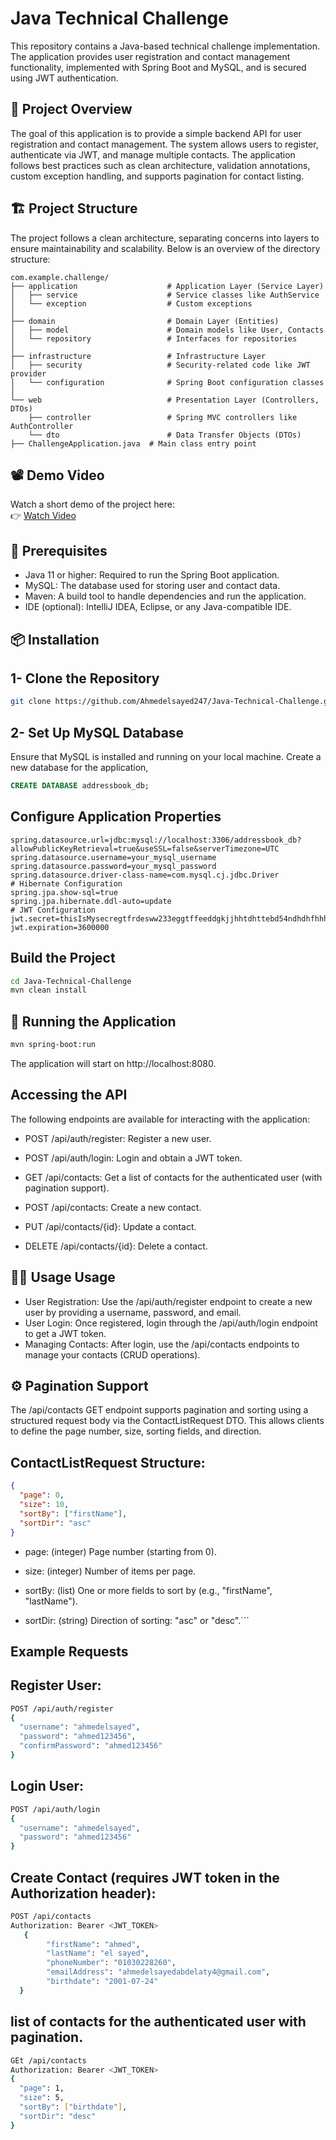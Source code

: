 # Java Technical Challenge

This repository contains a Java-based technical challenge implementation. The application provides user registration and contact management functionality, implemented with Spring Boot and MySQL, and is secured using JWT authentication.

## 📄 Project Overview

The goal of this application is to provide a simple backend API for user registration and contact management. The system allows users to register, authenticate via JWT, and manage multiple contacts. The application follows best practices such as clean architecture, validation annotations, custom exception handling, and supports pagination for contact listing.


## 🏗️ Project Structure
The project follows a clean architecture, separating concerns into layers to ensure maintainability and scalability. Below is an overview of the directory structure:
```plaintext
com.example.challenge/
├── application                    # Application Layer (Service Layer)
│   ├── service                    # Service classes like AuthService
│   └── exception                  # Custom exceptions
│
├── domain                         # Domain Layer (Entities)
│   ├── model                      # Domain models like User, Contacts
│   └── repository                 # Interfaces for repositories
│
├── infrastructure                 # Infrastructure Layer
│   ├── security                   # Security-related code like JWT provider
│   └── configuration              # Spring Boot configuration classes
│
└── web                            # Presentation Layer (Controllers, DTOs)
    ├── controller                 # Spring MVC controllers like AuthController
    └── dto                        # Data Transfer Objects (DTOs)
├── ChallengeApplication.java  # Main class entry point

```
## 📽️ Demo Video
Watch a short demo of the project here:  
👉 [Watch Video](https://drive.google.com/file/d/1l6LL7_1s3xlN8UxyQtMj4mwjbVxefAEV/view?usp=sharing)

## 📄 Prerequisites
- Java 11 or higher: Required to run the Spring Boot application.
- MySQL: The database used for storing user and contact data.
- Maven: A build tool to handle dependencies and run the application.
- IDE (optional): IntelliJ IDEA, Eclipse, or any Java-compatible IDE.

## 📦 Installation
## 1- Clone the Repository
```bash
git clone https://github.com/Ahmedelsayed247/Java-Technical-Challenge.git
```
## 2- Set Up MySQL Database
Ensure that MySQL is installed and running on your local machine. Create a new database for the application, 
```sql
CREATE DATABASE addressbook_db;
```

## Configure Application Properties
```propeties
spring.datasource.url=jdbc:mysql://localhost:3306/addressbook_db?allowPublicKeyRetrieval=true&useSSL=false&serverTimezone=UTC
spring.datasource.username=your_mysql_username
spring.datasource.password=your_mysql_password
spring.datasource.driver-class-name=com.mysql.cj.jdbc.Driver
# Hibernate Configuration
spring.jpa.show-sql=true
spring.jpa.hibernate.ddl-auto=update
# JWT Configuration
jwt.secret=thisIsMysecregtfrdesww233eggtffeeddgkjjhhtdhttebd54ndhdhfhhhshs8877465sbbdd
jwt.expiration=3600000 

```
## Build the Project
```bash
cd Java-Technical-Challenge
mvn clean install
```
## 🚀 Running the Application
```bash
mvn spring-boot:run
```
The application will start on http://localhost:8080.

## Accessing the API
The following endpoints are available for interacting with the application:
- POST /api/auth/register: Register a new user.

- POST /api/auth/login: Login and obtain a JWT token.

- GET /api/contacts: Get a list of contacts for the authenticated user (with pagination support).

- POST /api/contacts: Create a new contact.

- PUT /api/contacts/{id}: Update a contact.

- DELETE /api/contacts/{id}: Delete a contact.


## 🧑‍💻 Usage Usage
- User Registration: Use the /api/auth/register endpoint to create a new user by providing a username, password, and email.
- User Login: Once registered, login through the /api/auth/login endpoint to get a JWT token.
- Managing Contacts: After login, use the /api/contacts endpoints to manage your contacts (CRUD operations).

## ⚙️ Pagination Support
The /api/contacts GET endpoint supports pagination and sorting using a structured request body via the ContactListRequest DTO. This allows clients to define the page number, size, sorting fields, and direction.
## ContactListRequest Structure:
```json
{
  "page": 0,
  "size": 10,
  "sortBy": ["firstName"],
  "sortDir": "asc"
}
```
- page: (integer) Page number (starting from 0).

- size: (integer) Number of items per page.

- sortBy: (list) One or more fields to sort by (e.g., "firstName", "lastName").

- sortDir: (string) Direction of sorting: "asc" or "desc".```

## Example Requests
## Register User:
``` bash 
POST /api/auth/register
{
  "username": "ahmedelsayed",
  "password": "ahmed123456",
  "confirmPassword": "ahmed123456"
}
```
## Login User:
``` bash 
POST /api/auth/login
{
  "username": "ahmedelsayed",
  "password": "ahmed123456"
}
```

## Create Contact (requires JWT token in the Authorization header):
``` bash 
POST /api/contacts
Authorization: Bearer <JWT_TOKEN>
   {
        "firstName": "ahmed",
        "lastName": "el sayed",
        "phoneNumber": "01030228260",
        "emailAddress": "ahmedelsayedabdelaty4@gmail.com",
        "birthdate": "2001-07-24"
  }
```
## list of contacts for the authenticated user with pagination. 
``` bash 
GEt /api/contacts
Authorization: Bearer <JWT_TOKEN>
{
  "page": 1,
  "size": 5,
  "sortBy": ["birthdate"],
  "sortDir": "desc"
}
```




